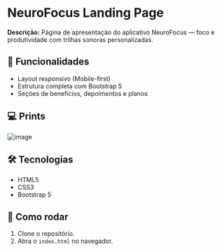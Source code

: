 # NeuroFocus Landing Page

**Descrição:** Página de apresentação do aplicativo NeuroFocus — foco e produtividade com trilhas sonoras personalizadas.

## 🚀 Funcionalidades
- Layout responsivo (Mobile-first)
- Estrutura completa com Bootstrap 5
- Seções de benefícios, depoimentos e planos

## 💻 Prints
![image](https://github.com/user-attachments/assets/e3892290-adff-4d19-ae5e-3785a556f727)


## 🛠️ Tecnologias
- HTML5
- CSS3
- Bootstrap 5

## 📂 Como rodar
1. Clone o repositório.
2. Abra o `index.html` no navegador.
